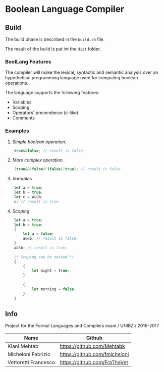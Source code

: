 # Boolean Language Compiler

## Build
The build phase is described in the `build.sh` file.

The result of the build is put int the `dist` folder.

### BoolLang Features

The compiler will make the lexical, syntactic and semantic analysis over an hypothetical programming language used for computing boolean operations.

The language supports the following features:

* Variables
* Scoping
* Operators' precendence (c-like)
* Comments

### Examples

1. *Simple boolean operation.*
```typescript
    true&&false; // result is false
```

2. *More complex operation.*
```typescript
    (true&&!false)^(false||true); // result is false
```

3. *Variables*
```typescript
    let a = true;
    let b = true;
    let c = a&&b; 
    c; // result is true
```

4. *Scoping*
```typescript
    let a = true;
    let b = true;
    {
        let a = false;
        a&&b; // result is false;
    }
    a&&b; // result is true;
    
    /* Scoping can be nested */
    {
        {
            let night = true;
        }
        
        {
            let morning = false;
        }
    }
```


## Info
Project for the Formal Languages and Compilers exam / UNIBZ / 2016-2017


Name	| Github	| 
------------- | ------------------------- 
Kiani Mehtab	| <https://github.com/Mehtabk>
Micheloni Fabrizio	| <https://github.com/fmicheloni>	
Vettoretti Francesco	| <https://github.com/FraTheVet>
